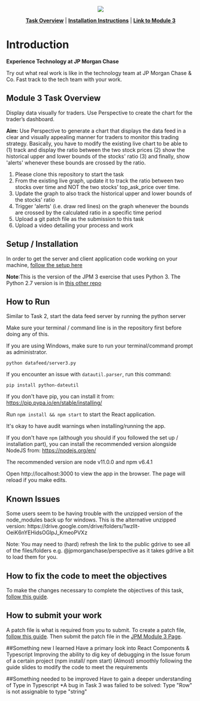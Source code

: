 <p align="center">
<a href="https://www.insidesherpa.com/virtual-internships/prototype/R5iK7HMxJGBgaSbvk/Technology%20Virtual%20Experience" target="_blank">
<img src="https://insidesherpa-assets.s3-ap-southeast-2.amazonaws.com/icons/jpmorgan/github+repo+images/jpm+gitub+.png"></a>
</p>

<p align="center"> 
	<b><a href="#task">Task Overview</a></b>
	|
	<b><a href="#installation">Installation Instructions</a></b>
	| 
	<b><a href="https://www.insidesherpa.com/modules/R5iK7HMxJGBgaSbvk/EbtbrgmwKbgqcXyGt" target="_blank">Link to Module 3</a></b>	
</p>

<h1> Introduction</h1> 
<b> Experience Technology at JP Morgan Chase </b>
<p>Try out what real work is like in the technology team at JP Morgan Chase & Co. Fast track to the tech team with your work.</p>

<h2 id="task"> Module 3 Task Overview </h2>
Display data visually for traders.
Use Perspective to create the chart for the trader’s dashboard.

<b>Aim:</b> Use Perspective to generate a chart that displays the data feed in a clear and visually appealing manner for traders to monitor this trading strategy. Basically, you have to modify the existing live chart to be able to (1) track and display the ratio between the two stock prices (2) show the historical upper and lower bounds of the stocks' ratio (3) and finally, show 'alerts'  whenever these bounds are crossed by the ratio.

<ol>
	<li>Please clone this repository to start the task</li>
	<li>From the existing live graph, update it to track the ratio between two stocks over time and NOT the two stocks’ top_ask_price over time.</li>
	<li>Update the graph to also track the historical upper and lower bounds of the stocks' ratio</li>
	<li>Trigger 'alerts' (i.e. draw red lines) on the graph whenever the bounds are crossed by the calculated ratio in a specific time period</li>
	<li>Upload a git patch file as the submission to this task</li>	
  	<li>Upload a video detailing your process and work</li>
</ol>

<h2 id="installation" >Setup / Installation</h2>
<p>In order to get the server and client application code working on your machine, <a href="https://insidesherpa.s3.amazonaws.com/vinternships/companyassets/Sj7temL583QAYpHXD/setup_devenv_m3_v3.pdf">follow the setup here</a></p>

<p><b>Note</b>:This is the version of the JPM 3 exercise that uses Python 3. The Python 2.7 version is in <a href="https://github.com/insidesherpa/JPMC-tech-task-3">this other repo</a></p>

<h2>How to Run</h2>
<p>Similar to Task 2, start the data feed server by running the python server</p>
<p>Make sure your terminal / command line is in the repository first before doing any of this.</p>
<p>If you are using Windows, make sure to run your terminal/command prompt as administrator.</p>

<code>python datafeed/server3.py</code>

If you encounter an issue with `datautil.parser`, run this command: 

	pip install python-dateutil

If you don't have pip, you can install it from: https://pip.pypa.io/en/stable/installing/

Run <code>npm install && npm start</code> to start the React application.

It's okay to have audit warnings when installing/running the app.

If you don't have `npm` (although you should if you followed the set up / installation part), you can install the recommended version alongside NodeJS from: https://nodejs.org/en/

The recommended version are node v11.0.0 and npm v6.4.1

Open http://localhost:3000 to view the app in the browser. The page will reload if you make edits.

<h2>Known Issues</h2>
Some users seem to be having trouble with the unzipped version of the node_modules back up for windows. 
This is the alternative unzipped version:
https://drive.google.com/drive/folders/1wzIlt-OeiK6nYEHidsOGlpJ_KmeoPVXz

Note: You may need to (hard) refresh the link to the public gdrive to see all of the files/folders e.g. @jpmorganchase/perspective as it takes gdrive a bit to load them for you.

<h2>How to fix the code to meet the objectives</h2>
<p>To make the changes necessary to complete the objectives of this task, <a href="https://insidesherpa.s3.amazonaws.com/vinternships/companyassets/Sj7temL583QAYpHXD/making_changes_m3_v2.pdf">follow this guide</a>.</p>

<h2>How to submit your work</h2>
<p>A patch file is what is required from you to submit. To create a patch file, <a href="https://insidesherpa.s3.amazonaws.com/vinternships/companyassets/Sj7temL583QAYpHXD/create_patch_file_v3a.pdf">follow this guide</a>. Then submit the patch file in the <a href="https://www.insidesherpa.com/modules/R5iK7HMxJGBgaSbvk/EbtbrgmwKbgqcXyGt">JPM Module 3 Page</a>.</p>

##Something new I learned
Have a primary look into React Components & Typescript
Improving the ability to dig key of debugging in the Issue forum of a certain project (npm install/ npm start)
(Almost) smoothly following the guide slides to modify the code to meet the requirements

##Something needed to be improved
Have to gain a deeper understanding of Type in Typescript
*A bug in Task 3 was falied to be solved: Type "Row" is not assignable to type "string"
